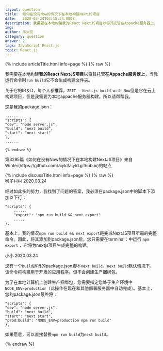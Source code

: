 ```yaml
---
layout: question
title:  如何在没有Now的情况下在本地构建NextJS项目
date:   2020-03-24T03:15:34.000Z
description: 我需要在本地构建我的React NextJS项目以将其托管在Appache服务器上，当我运行命令时run build它不会生成构建文件夹。关于它的IR...
img: 
author: 乐米亚
category: question
answer: 2
tags: JavaScript React.js
topic: React.js
---
```

<div class="article-root">
  <div class="article">
    {% include articleTitle.html info=page %}
    {% raw %}
    <div class="article-content"><p><font style="vertical-align: inherit;"><font style="vertical-align: inherit;">我需要</font><font style="vertical-align: inherit;">在本地</font><font style="vertical-align: inherit;">构建</font></font><strong><font style="vertical-align: inherit;"><font style="vertical-align: inherit;">我的React NextJS项目</font></font></strong><font style="vertical-align: inherit;"><font style="vertical-align: inherit;">以将其托管</font></font><strong><font style="vertical-align: inherit;"><font style="vertical-align: inherit;">在Appache服务器上</font></font></strong><font style="vertical-align: inherit;"><font style="vertical-align: inherit;">，当我运行命令时</font></font><code>run build</code><font style="vertical-align: inherit;"><font style="vertical-align: inherit;">它不会生成构建文件夹。</font></font></p>

<p><font style="vertical-align: inherit;"><font style="vertical-align: inherit;">关于它的IR＆D，每个人都推荐，</font></font><code>ZEIT – Next.js build with Now</code><font style="vertical-align: inherit;"><font style="vertical-align: inherit;">但是它在云上构建项目，但是我需要为本地appache服务器构建。</font><font style="vertical-align: inherit;">所以请帮帮我。</font></font></p>

<p><font style="vertical-align: inherit;"><font style="vertical-align: inherit;">这是我的package.json：</font></font></p>

<pre><code>......<font></font>
"scripts": {<font></font>
"dev": "node server.js",<font></font>
"build": "next build",<font></font>
"start": "next start"<font></font>
},<font></font>
......<font></font>
</code></pre></div>
    {% endraw %}
  </div>
  <p class="winter_mark">第3295篇《如何在没有Now的情况下在本地构建NextJS项目》来自Winter(https://github.com/aiyld/aiyld.github.io)的站点</p>
  <div class="discuss-wrapper">
    {% include discussTitle.html info=page %}
    {% raw %}
    <div class="discuss-list">
    <div class="discuss-item">
        <div class="discuss-parent">
          <div class="discuss-meta">
            <span class="discuss-user">猴子村村</span>
            <span class="discuss-time">2020.03.24</span>
          </div>
          <div class="discuss-comment"><p><font style="vertical-align: inherit;"><font style="vertical-align: inherit;">经过如此多的努力，我找到了问题的答案，我必须在package.json中的脚本下添加以下行：</font></font></p>

<pre><code>"scripts": {<font></font>
    ......<font></font>
    "export": "npm run build &amp;&amp; next export"<font></font>
    .....<font></font>
},<font></font>
</code></pre>

<p><font style="vertical-align: inherit;"><font style="vertical-align: inherit;">基本上，我的情况</font></font><code>npm run build &amp;&amp; next export</code><font style="vertical-align: inherit;"><font style="vertical-align: inherit;">是完成NextJS项目所需的完整命令。</font><font style="vertical-align: inherit;">因此，将其添加到package.json后，您只需要在terminal：中运行 
 </font></font><code>npm export</code><font style="vertical-align: inherit;"><font style="vertical-align: inherit;">
 ，它将为nextjs项目生成完整的构建。</font></font></p></div>
        </div></div><div class="discuss-item">
        <div class="discuss-parent">
          <div class="discuss-meta">
            <span class="discuss-user">小小</span>
            <span class="discuss-time">2020.03.24</span>
          </div>
          <div class="discuss-comment"><p><font style="vertical-align: inherit;"><font style="vertical-align: inherit;">您有一个</font></font><code>build</code><font style="vertical-align: inherit;"><font style="vertical-align: inherit;">运行</font><font style="vertical-align: inherit;">的package.json脚本</font></font><code>next build</code><font style="vertical-align: inherit;"><font style="vertical-align: inherit;">。</font></font><code>next build</code><font style="vertical-align: inherit;"><font style="vertical-align: inherit;">默认情况下，</font><font style="vertical-align: inherit;">该</font><font style="vertical-align: inherit;">命令将构建用于开发的应用程序，但不会创建生产捆绑包。</font></font></p>

<p><font style="vertical-align: inherit;"><font style="vertical-align: inherit;">为了在本地计算机上创建生产捆绑包，您需要指定您处于生产环境中</font></font><code>NODE_ENV=production</code><font style="vertical-align: inherit;"><font style="vertical-align: inherit;">（此操作在现在和其他部署服务器中自动完成）。</font><font style="vertical-align: inherit;">基本上，您的package.json最终将：</font></font></p>

<pre><code>"scripts": {<font></font>
"dev": "node server.js",<font></font>
"build": "next build",<font></font>
"start": "next start",<font></font>
"prod:build": "NODE_ENV=production npm run build"<font></font>
},<font></font>
</code></pre>

<p><font style="vertical-align: inherit;"><font style="vertical-align: inherit;">如果愿意，</font><font style="vertical-align: inherit;">可以</font><font style="vertical-align: inherit;">直接</font><font style="vertical-align: inherit;">替换</font></font><code>npm run build</code><font style="vertical-align: inherit;"><font style="vertical-align: inherit;">为</font></font><code>next build</code><font style="vertical-align: inherit;"><font style="vertical-align: inherit;">。</font></font></p></div>
        </div></div>
    </div>
    {% endraw %}
  </div>
<div>
